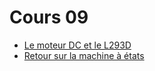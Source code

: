 # Cours 09

- [Le moteur DC et le L293D](./c09a_moteur_dc/readme.md)
- [Retour sur la machine à états](./c09b_fsm_revisited/readme.md)